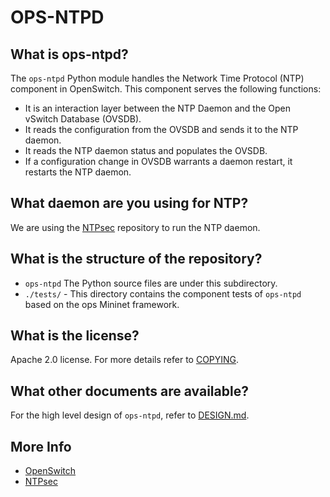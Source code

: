 OPS-NTPD
========

What is ops-ntpd?
-----------------
The `ops-ntpd` Python module handles the Network Time Protocol (NTP) component in OpenSwitch. This component serves the following functions:
- It is an interaction layer between the NTP Daemon and the Open vSwitch Database (OVSDB).
- It reads the configuration from the OVSDB and sends it to the NTP daemon.
- It reads the NTP daemon status and populates the OVSDB.
- If a configuration change in OVSDB warrants a daemon restart, it restarts the NTP daemon.

What daemon are you using for NTP?
-----------------------------------
We are using the [NTPsec](https://www.ntpsec.org) repository to run the NTP daemon.

What is the structure of the repository?
----------------------------------------
- `ops-ntpd` The Python source files are under this subdirectory.
- `./tests/` - This directory contains the component tests of `ops-ntpd` based on the ops Mininet framework.

What is the license?
--------------------
Apache 2.0 license. For more details refer to [COPYING](https://git.openswitch.net/cgit/openswitch/ops-openvswitch/tree/COPYING).

What other documents are available?
----------------------------------
For the high level design of `ops-ntpd`, refer to [DESIGN.md](DESIGN.md).

More Info
----------
- [OpenSwitch](http://www.openswitch.net)
- [NTPsec](https://www.ntpsec.org)
